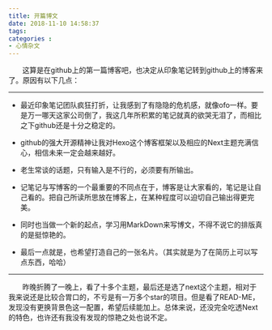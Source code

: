 ```yaml
---
title: 开篇博文
date: 2018-11-10 14:58:37
tags: 
categories :
- 心情杂文
---
```


&#160; &#160; &#160; &#160;这算是在github上的第一篇博客吧，也决定从印象笔记转到github上的博客来了。原因有以下几点：

------

- 最近印象笔记团队疯狂打折，让我感到了有隐隐的危机感，就像ofo一样。要是万一哪天这家公司倒了，我这几年所积累的笔记就真的欲哭无泪了，而相比之下github还是十分之稳定的。


- github的强大开源精神让我对Hexo这个博客框架以及相应的Next主题充满信心，相信未来一定会越来越好。


- 老生常谈的话题，只有输入是不行的，必须要有所输出。


- 记笔记与写博客的一个最重要的不同点在于，博客是让大家看的，笔记是让自己看的。把自己所读所思放在博客上，在某种程度可以迫切自己输出得更完美。


- 同时也当做一个新的起点，学习用MarkDown来写博文，不得不说它的排版真的是挺惊艳的。


- 最后一点就是，也希望打造自己的一张名片。（其实就是为了在简历上可以写点东西，哈哈）

------

&#160; &#160; &#160; &#160;昨晚折腾了一晚上，看了十多个主题，最后还是选了next这个主题，相对于我来说还是比较合胃口的，不亏是有一万多个star的项目。但是看了READ-ME，发现没有更换背景色这一配置，希望后续能加上。总体来说，还没完全吃透Next的特色，也许还有我没有发现的惊艳之处也说不定。

